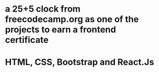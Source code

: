 # a 25+5 clock from freecodecamp.org as one of the projects to earn a frontend certificate
# HTML, CSS, Bootstrap and React.Js